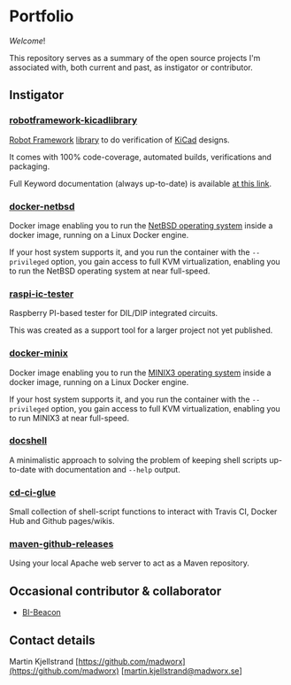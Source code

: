 # Portfolio

*Welcome*!

This repository serves as a summary of the open source projects I'm associated with, both current and past, as instigator or contributor.

## Instigator

### [robotframework-kicadlibrary](https://github.com/madworx/robotframework-kicadlibrary)

[Robot Framework](https://robotframework.org/) [library](https://robotframework.org/#libraries) to do verification of [KiCad](http://kicad-pcb.org/) designs.

It comes with 100% code-coverage, automated builds, verifications and packaging.

Full Keyword documentation (always up-to-date) is available [at this link](https://madworx.github.io/robotframework-kicadlibrary/KiCadLibrary.html).

### [docker-netbsd](https://github.com/madworx/docker-netbsd)

Docker image enabling you to run the [NetBSD operating system](https://www.netbsd.org/) inside a docker image, running on a Linux Docker engine.

If your host system supports it, and you run the container with the `--privileged` option, you gain access to full KVM virtualization, enabling you to run the NetBSD operating system at near full-speed.

### [raspi-ic-tester](https://github.com/madworx/raspi-ic-tester)

Raspberry PI-based tester for DIL/DIP integrated circuits.

This was created as a support tool for a larger project not yet published.

### [docker-minix](https://github.com/madworx/docker-minix)

Docker image enabling you to run the [MINIX3 operating system](https://www.minix3.org/) inside a docker image, running on a Linux Docker engine.

If your host system supports it, and you run the container with the `--privileged` option, you gain access to full KVM virtualization, enabling you to run MINIX3 at near full-speed.

### [docshell](https://github.com/madworx/docshell)

A minimalistic approach to solving the problem of keeping shell scripts up-to-date with documentation and `--help` output.

### [cd-ci-glue](https://github.com/madworx/cd-ci-glue)

Small collection of shell-script functions to interact with Travis CI, Docker Hub and Github pages/wikis.

### [maven-github-releases](https://github.com/madworx/maven-github-releases)

Using your local Apache web server to act as a Maven repository.

## Occasional contributor & collaborator

* [BI-Beacon](https://github.com/BI-Beacon)

## Contact details

Martin Kjellstrand
[https://github.com/madworx](https://github.com/madworx)
[martin.kjellstrand@madworx.se]
